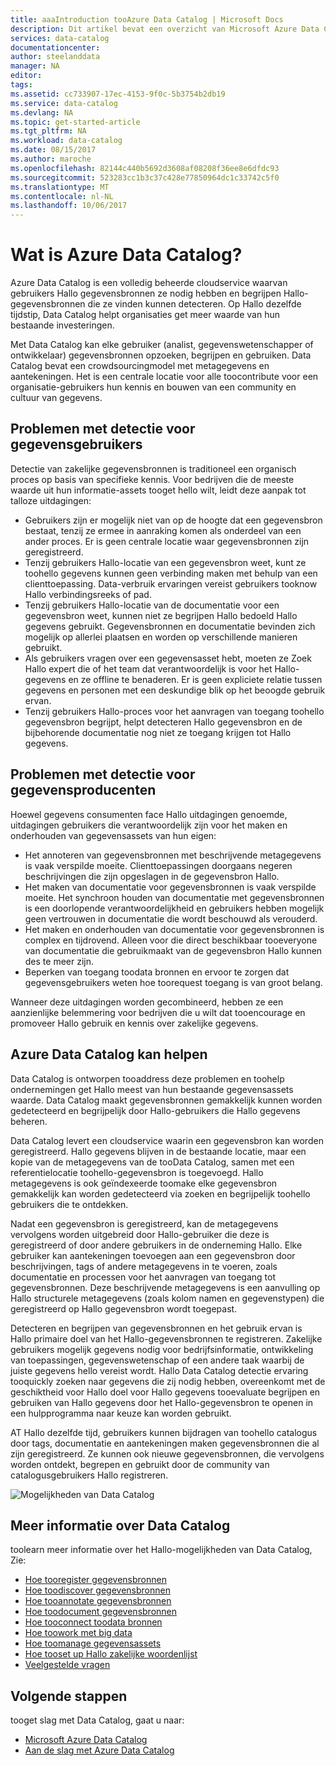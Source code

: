 ```yaml
---
title: aaaIntroduction tooAzure Data Catalog | Microsoft Docs
description: Dit artikel bevat een overzicht van Microsoft Azure Data Catalog, met inbegrip van de functies en Hallo problemen die ermee worden opgelost. Data Catalog kan elke gebruiker tooregister, detecteren, begrijpen en gebruiken van gegevensbronnen.
services: data-catalog
documentationcenter: 
author: steelanddata
manager: NA
editor: 
tags: 
ms.assetid: cc733907-17ec-4153-9f0c-5b3754b2db19
ms.service: data-catalog
ms.devlang: NA
ms.topic: get-started-article
ms.tgt_pltfrm: NA
ms.workload: data-catalog
ms.date: 08/15/2017
ms.author: maroche
ms.openlocfilehash: 82144c440b5692d3608af08208f36ee8e6dfdc93
ms.sourcegitcommit: 523283cc1b3c37c428e77850964dc1c33742c5f0
ms.translationtype: MT
ms.contentlocale: nl-NL
ms.lasthandoff: 10/06/2017
---
```

# <a name="what-is-azure-data-catalog"></a>Wat is Azure Data Catalog?
Azure Data Catalog is een volledig beheerde cloudservice waarvan gebruikers Hallo gegevensbronnen ze nodig hebben en begrijpen Hallo-gegevensbronnen die ze vinden kunnen detecteren. Op Hallo dezelfde tijdstip, Data Catalog helpt organisaties get meer waarde van hun bestaande investeringen. 

Met Data Catalog kan elke gebruiker (analist, gegevenswetenschapper of ontwikkelaar) gegevensbronnen opzoeken, begrijpen en gebruiken. Data Catalog bevat een crowdsourcingmodel met metagegevens en aantekeningen. Het is een centrale locatie voor alle toocontribute voor een organisatie-gebruikers hun kennis en bouwen van een community en cultuur van gegevens.

## <a name="discovery-challenges-for-data-consumers"></a>Problemen met detectie voor gegevensgebruikers
Detectie van zakelijke gegevensbronnen is traditioneel een organisch proces op basis van specifieke kennis. Voor bedrijven die de meeste waarde uit hun informatie-assets tooget hello wilt, leidt deze aanpak tot talloze uitdagingen:

* Gebruikers zijn er mogelijk niet van op de hoogte dat een gegevensbron bestaat, tenzij ze ermee in aanraking komen als onderdeel van een ander proces. Er is geen centrale locatie waar gegevensbronnen zijn geregistreerd.
* Tenzij gebruikers Hallo-locatie van een gegevensbron weet, kunt ze toohello gegevens kunnen geen verbinding maken met behulp van een clienttoepassing. Data-verbruik ervaringen vereist gebruikers tooknow Hallo verbindingsreeks of pad.
* Tenzij gebruikers Hallo-locatie van de documentatie voor een gegevensbron weet, kunnen niet ze begrijpen Hallo bedoeld Hallo gegevens gebruikt. Gegevensbronnen en documentatie bevinden zich mogelijk op allerlei plaatsen en worden op verschillende manieren gebruikt.
* Als gebruikers vragen over een gegevensasset hebt, moeten ze Zoek Hallo expert die of het team dat verantwoordelijk is voor het Hallo-gegevens en ze offline te benaderen. Er is geen expliciete relatie tussen gegevens en personen met een deskundige blik op het beoogde gebruik ervan.
* Tenzij gebruikers Hallo-proces voor het aanvragen van toegang toohello gegevensbron begrijpt, helpt detecteren Hallo gegevensbron en de bijbehorende documentatie nog niet ze toegang krijgen tot Hallo gegevens.

## <a name="discovery-challenges-for-data-producers"></a>Problemen met detectie voor gegevensproducenten
Hoewel gegevens consumenten face Hallo uitdagingen genoemde, uitdagingen gebruikers die verantwoordelijk zijn voor het maken en onderhouden van gegevensassets van hun eigen:

* Het annoteren van gegevensbronnen met beschrijvende metagegevens is vaak verspilde moeite. Clienttoepassingen doorgaans negeren beschrijvingen die zijn opgeslagen in de gegevensbron Hallo.
* Het maken van documentatie voor gegevensbronnen is vaak verspilde moeite. Het synchroon houden van documentatie met gegevensbronnen is een doorlopende verantwoordelijkheid en gebruikers hebben mogelijk geen vertrouwen in documentatie die wordt beschouwd als verouderd.
* Het maken en onderhouden van documentatie voor gegevensbronnen is complex en tijdrovend. Alleen voor die direct beschikbaar tooeveryone van documentatie die gebruikmaakt van de gegevensbron Hallo kunnen des te meer zijn.
* Beperken van toegang toodata bronnen en ervoor te zorgen dat gegevensgebruikers weten hoe toorequest toegang is van groot belang.

Wanneer deze uitdagingen worden gecombineerd, hebben ze een aanzienlijke belemmering voor bedrijven die u wilt dat tooencourage en promoveer Hallo gebruik en kennis over zakelijke gegevens.

## <a name="azure-data-catalog-can-help"></a>Azure Data Catalog kan helpen
Data Catalog is ontworpen tooaddress deze problemen en toohelp ondernemingen get Hallo meest van hun bestaande gegevensassets waarde. Data Catalog maakt gegevensbronnen gemakkelijk kunnen worden gedetecteerd en begrijpelijk door Hallo-gebruikers die Hallo gegevens beheren.

Data Catalog levert een cloudservice waarin een gegevensbron kan worden geregistreerd. Hallo gegevens blijven in de bestaande locatie, maar een kopie van de metagegevens van de tooData Catalog, samen met een referentielocatie toohello-gegevensbron is toegevoegd. Hallo metagegevens is ook geïndexeerde toomake elke gegevensbron gemakkelijk kan worden gedetecteerd via zoeken en begrijpelijk toohello gebruikers die te ontdekken.

Nadat een gegevensbron is geregistreerd, kan de metagegevens vervolgens worden uitgebreid door Hallo-gebruiker die deze is geregistreerd of door andere gebruikers in de onderneming Hallo. Elke gebruiker kan aantekeningen toevoegen aan een gegevensbron door beschrijvingen, tags of andere metagegevens in te voeren, zoals documentatie en processen voor het aanvragen van toegang tot gegevensbronnen. Deze beschrijvende metagegevens is een aanvulling op Hallo structurele metagegevens (zoals kolom namen en gegevenstypen) die geregistreerd op Hallo gegevensbron wordt toegepast.

Detecteren en begrijpen van gegevensbronnen en het gebruik ervan is Hallo primaire doel van het Hallo-gegevensbronnen te registreren. Zakelijke gebruikers mogelijk gegevens nodig voor bedrijfsinformatie, ontwikkeling van toepassingen, gegevenswetenschap of een andere taak waarbij de juiste gegevens hello vereist wordt. Hallo Data Catalog detectie ervaring tooquickly zoeken naar gegevens die zij nodig hebben, overeenkomt met de geschiktheid voor Hallo doel voor Hallo gegevens tooevaluate begrijpen en gebruiken van Hallo gegevens door het Hallo-gegevensbron te openen in een hulpprogramma naar keuze kan worden gebruikt. 

AT Hallo dezelfde tijd, gebruikers kunnen bijdragen van toohello catalogus door tags, documentatie en aantekeningen maken gegevensbronnen die al zijn geregistreerd. Ze kunnen ook nieuwe gegevensbronnen, die vervolgens worden ontdekt, begrepen en gebruikt door de community van catalogusgebruikers Hallo registreren.

![Mogelijkheden van Data Catalog](./media/data-catalog-what-is-data-catalog/data-catalog-capabilities.png)

## <a name="learn-more-about-data-catalog"></a>Meer informatie over Data Catalog
toolearn meer informatie over het Hallo-mogelijkheden van Data Catalog, Zie:

* [Hoe tooregister gegevensbronnen](data-catalog-how-to-register.md)
* [Hoe toodiscover gegevensbronnen](data-catalog-how-to-discover.md)
* [Hoe tooannotate gegevensbronnen](data-catalog-how-to-annotate.md)
* [Hoe toodocument gegevensbronnen](data-catalog-how-to-documentation.md)
* [Hoe tooconnect toodata bronnen](data-catalog-how-to-connect.md)
* [Hoe toowork met big data](data-catalog-how-to-big-data.md)
* [Hoe toomanage gegevensassets](data-catalog-how-to-manage.md)
* [Hoe tooset up Hallo zakelijke woordenlijst](data-catalog-how-to-business-glossary.md)
* [Veelgestelde vragen](data-catalog-frequently-asked-questions.md)

## <a name="next-steps"></a>Volgende stappen
tooget slag met Data Catalog, gaat u naar:
* [Microsoft Azure Data Catalog](https://www.azuredatacatalog.com)
* [Aan de slag met Azure Data Catalog](data-catalog-get-started.md)
